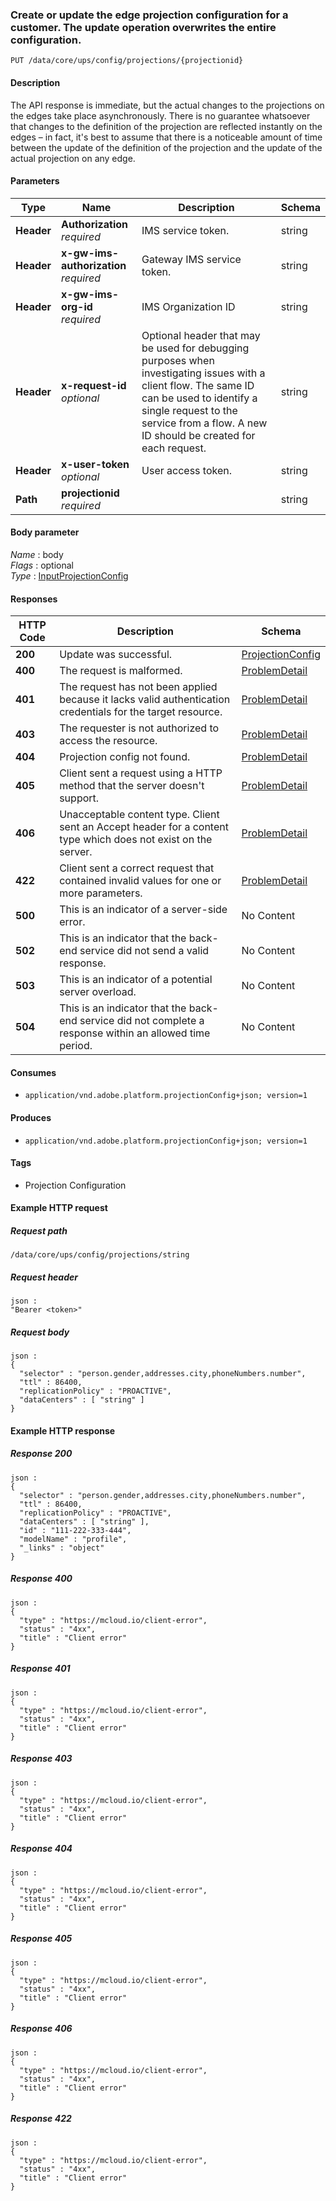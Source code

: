 
<a name="update"></a>
### Create or update the edge projection configuration for a customer. The update operation overwrites the entire configuration.
```
PUT /data/core/ups/config/projections/{projectionid}
```


#### Description
The API response is immediate, but the actual changes to the projections on the edges take place asynchronously. There is no guarantee whatsoever that changes to the definition of the projection are reflected instantly on the edges – in fact, it's best to assume that there is a noticeable amount of time between the update of the definition of the projection and the update of the actual projection on any edge.


#### Parameters

|Type|Name|Description|Schema|
|---|---|---|---|
|**Header**|**Authorization**  <br>*required*|IMS service token.|string|
|**Header**|**x-gw-ims-authorization**  <br>*required*|Gateway IMS service token.|string|
|**Header**|**x-gw-ims-org-id**  <br>*required*|IMS Organization ID|string|
|**Header**|**x-request-id**  <br>*optional*|Optional header that may be used for debugging purposes when investigating issues with a client flow. The same ID can be used to identify a single request to the service from a flow. A new ID should be created for each request.|string|
|**Header**|**x-user-token**  <br>*optional*|User access token.|string|
|**Path**|**projectionid**  <br>*required*||string|


#### Body parameter
*Name* : body  
*Flags* : optional  
*Type* : [InputProjectionConfig](../definitions/InputProjectionConfig.md#inputprojectionconfig)


#### Responses

|HTTP Code|Description|Schema|
|---|---|---|
|**200**|Update was successful.|[ProjectionConfig](../definitions/ProjectionConfig.md#projectionconfig)|
|**400**|The request is malformed.|[ProblemDetail](../definitions/ProblemDetail.md#problemdetail)|
|**401**|The request has not been applied because it lacks valid authentication credentials for the target resource.|[ProblemDetail](../definitions/ProblemDetail.md#problemdetail)|
|**403**|The requester is not authorized to access the resource.|[ProblemDetail](../definitions/ProblemDetail.md#problemdetail)|
|**404**|Projection config not found.|[ProblemDetail](../definitions/ProblemDetail.md#problemdetail)|
|**405**|Client sent a request using a HTTP method that the server doesn't support.|[ProblemDetail](../definitions/ProblemDetail.md#problemdetail)|
|**406**|Unacceptable content type. Client sent an Accept header for a content type which does not exist on the server.|[ProblemDetail](../definitions/ProblemDetail.md#problemdetail)|
|**422**|Client sent a correct request that contained invalid values for one or more parameters.|[ProblemDetail](../definitions/ProblemDetail.md#problemdetail)|
|**500**|This is an indicator of a server-side error.|No Content|
|**502**|This is an indicator that the back-end service did not send a valid response.|No Content|
|**503**|This is an indicator of a potential server overload.|No Content|
|**504**|This is an indicator that the back-end service did not complete a response within an allowed time period.|No Content|


#### Consumes

* `application/vnd.adobe.platform.projectionConfig+json; version=1`


#### Produces

* `application/vnd.adobe.platform.projectionConfig+json; version=1`


#### Tags

* Projection Configuration


#### Example HTTP request

##### Request path
```
/data/core/ups/config/projections/string
```


##### Request header
```
json :
"Bearer <token>"
```


##### Request body
```
json :
{
  "selector" : "person.gender,addresses.city,phoneNumbers.number",
  "ttl" : 86400,
  "replicationPolicy" : "PROACTIVE",
  "dataCenters" : [ "string" ]
}
```


#### Example HTTP response

##### Response 200
```
json :
{
  "selector" : "person.gender,addresses.city,phoneNumbers.number",
  "ttl" : 86400,
  "replicationPolicy" : "PROACTIVE",
  "dataCenters" : [ "string" ],
  "id" : "111-222-333-444",
  "modelName" : "profile",
  "_links" : "object"
}
```


##### Response 400
```
json :
{
  "type" : "https://mcloud.io/client-error",
  "status" : "4xx",
  "title" : "Client error"
}
```


##### Response 401
```
json :
{
  "type" : "https://mcloud.io/client-error",
  "status" : "4xx",
  "title" : "Client error"
}
```


##### Response 403
```
json :
{
  "type" : "https://mcloud.io/client-error",
  "status" : "4xx",
  "title" : "Client error"
}
```


##### Response 404
```
json :
{
  "type" : "https://mcloud.io/client-error",
  "status" : "4xx",
  "title" : "Client error"
}
```


##### Response 405
```
json :
{
  "type" : "https://mcloud.io/client-error",
  "status" : "4xx",
  "title" : "Client error"
}
```


##### Response 406
```
json :
{
  "type" : "https://mcloud.io/client-error",
  "status" : "4xx",
  "title" : "Client error"
}
```


##### Response 422
```
json :
{
  "type" : "https://mcloud.io/client-error",
  "status" : "4xx",
  "title" : "Client error"
}
```



